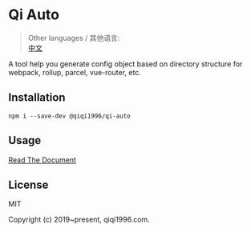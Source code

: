 # Qi Auto

> Other languages / 其他语言:  
> [中文](./README.zh_CN.md)  

A tool help you generate config object based on directory structure for webpack, rollup, parcel, vue-router, etc.

## Installation

```
npm i --save-dev @qiqi1996/qi-auto
```

## Usage

[Read The Document](https://saekiraku.github.io/qi-auto)

## License

MIT

Copyright (c) 2019~present, qiqi1996.com.